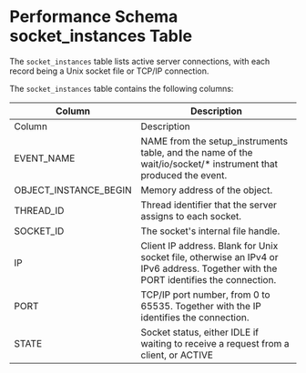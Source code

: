 
# Performance Schema socket_instances Table

The `socket_instances` table lists active server connections, with each record being a Unix socket file or TCP/IP connection.


The `socket_instances` table contains the following columns:



| Column | Description |
| --- | --- |
| Column | Description |
| EVENT_NAME | NAME from the setup_instruments table, and the name of the wait/io/socket/* instrument that produced the event. |
| OBJECT_INSTANCE_BEGIN | Memory address of the object. |
| THREAD_ID | Thread identifier that the server assigns to each socket. |
| SOCKET_ID | The socket's internal file handle. |
| IP | Client IP address. Blank for Unix socket file, otherwise an IPv4 or IPv6 address. Together with the PORT identifies the connection. |
| PORT | TCP/IP port number, from 0 to 65535. Together with the IP identifies the connection. |
| STATE | Socket status, either IDLE if waiting to receive a request from a client, or ACTIVE |


